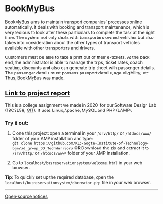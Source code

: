 # BookMyBus

BookMyBus aims to maintain transport companies’ processes online automatically. It deals with booking and transport maintenance, which is very tedious to look after these particulars to complete the  task at the right time. The system not only deals with transporters owned vehicles but also takes into consideration about the other types of transport vehicles available with other transporters and drivers.

Customers must be able to take a print out of their e-tickets. At the back end, the administrator is  able to manage the trips, ticket rates, coach seating, discounts and also can generate trip sheet with passenger details. The passenger details must possess passport details, age eligibility, etc. Thus, BookMyBus was made.

<h2><a href="https://github.com/KLS-Gogte-Institute-of-Technology-bgm/sd-lab-project-group_5thsem_techwarriors/blob/master/SD-Project.pdf">Link to project report</a></h2>

This is a college assignment we made in 2020, for our Software Design Lab (18CSL58, [GIT](http://git.edu)). 
It uses Linux,Apache, MySQL and PHP (LAMP).

### Try it out:

1. Clone this project: open a terminal in your ```/srv/http/``` or ```/htdocs/www/``` folder of your AMP installation and type:<br>
```git clone https://github.com/KLS-Gogte-Institute-of-Technology-bgm/sd_group_33_TechWarriors```
<b>OR</b>
Download the zip and extract it to ```/srv/http/``` or ```/htdocs/www/``` folder of your AMP installation.

2. Go to ```localhost/busreservationsystem/welcome.html``` in your web browser.


<b>Tip</b>: To quickly set up the required database, open the ```localhost/busreservationsystem/dbcreator.php``` file in your web browser.

<hr>

[Open-source notices](NOTICE)

